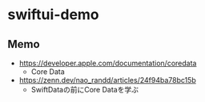 # swiftui-demo

## Memo
- https://developer.apple.com/documentation/coredata
  - Core Data
- https://zenn.dev/nao_randd/articles/24f94ba78bc15b
  - SwiftDataの前にCore Dataを学ぶ

